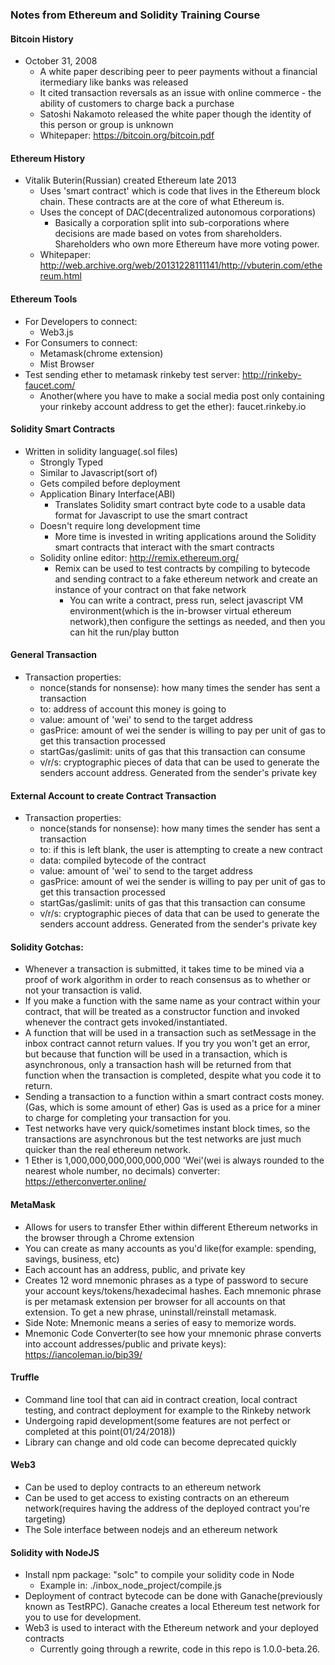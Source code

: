 ### Notes from Ethereum and Solidity Training Course

#### Bitcoin History
- October 31, 2008
  - A white paper describing peer to peer payments without a financial itermediary like banks was released
  -  It cited transaction reversals as an issue with online commerce - the ability of customers to charge back a purchase
  - Satoshi Nakamoto released the white paper though the identity of this person or group is unknown
  - Whitepaper: https://bitcoin.org/bitcoin.pdf

#### Ethereum History
- Vitalik Buterin(Russian) created Ethereum late 2013
  - Uses 'smart contract' which is code that lives in the Ethereum block chain. These contracts are at the core of what Ethereum is. 
  - Uses the concept of DAC(decentralized autonomous corporations)
    - Basically a corporation split into sub-corporations where decisions are made based on votes from shareholders. Shareholders who own more Ethereum have more voting power.
  - Whitepaper: http://web.archive.org/web/20131228111141/http://vbuterin.com/ethereum.html


#### Ethereum Tools
- For Developers to connect:
  - Web3.js
- For Consumers to connect:
  - Metamask(chrome extension)
  - Mist Browser
- Test sending ether to metamask rinkeby test server: http://rinkeby-faucet.com/
  - Another(where you have to make a social media post only containing your rinkeby account address to get the ether): faucet.rinkeby.io

#### Solidity Smart Contracts
- Written in solidity language(.sol files)
  - Strongly Typed
  - Similar to Javascript(sort of)
  - Gets compiled before deployment
  - Application Binary Interface(ABI)
    - Translates Solidity smart contract byte code to a usable data format for Javascript to use the smart contract
  - Doesn't require long development time
    - More time is invested in writing applications around the Solidity smart contracts that interact with the smart contracts
  - Solidity online editor: http://remix.ethereum.org/
    - Remix can be used to test contracts by compiling to bytecode and sending contract to a fake ethereum network and create an instance of your contract on that fake network
      - You can write a contract, press run, select javascript VM environment(which is the in-browser virtual ethereum network),then configure the settings as needed, and then you can hit the run/play button


#### General Transaction
- Transaction properties:
  - nonce(stands for nonsense): how many times the sender has sent a transaction
  - to: address of account this money is going to
  - value: amount of 'wei' to send to the target address
  - gasPrice: amount of wei the sender is willing to pay per unit of gas to get this transaction processed
  - startGas/gaslimit: units of gas that this transaction can consume
  - v/r/s: cryptographic pieces of data that can be used to generate the senders account address. Generated from the sender's private key

#### External Account to create Contract Transaction
- Transaction properties:
  - nonce(stands for nonsense): how many times the sender has sent a transaction
  - to: if this is left blank, the user is attempting to create a new contract
  - data: compiled bytecode of the contract
  - value: amount of 'wei' to send to the target address
  - gasPrice: amount of wei the sender is willing to pay per unit of gas to get this transaction processed
  - startGas/gaslimit: units of gas that this transaction can consume
  - v/r/s: cryptographic pieces of data that can be used to generate the senders account address. Generated from the sender's private key

#### Solidity Gotchas:
- Whenever a transaction is submitted, it takes time to be mined via a proof of work algorithm in order to reach consensus as to whether or not your transaction is valid. 
- If you make a function with the same name as your contract within your contract, that will be treated as a constructor function and invoked whenever the contract gets invoked/instantiated.
- A function that will be used in a transaction such as setMessage in the inbox contract cannot return values. If you try you won't get an error, but because that function will be used in a transaction, which is asynchronous, only a transaction hash will be returned from that function when the transaction is completed, despite what you code it to return. 
- Sending a transaction to a function within a smart contract costs money. (Gas, which is some amount of ether) Gas is used as a price for a miner to charge for completing your transaction for you. 
- Test networks have very quick/sometimes instant block times, so the transactions are asynchronous but the test networks are just much quicker than the real ethereum network. 
- 1 Ether is 1,000,000,000,000,000,000 'Wei'(wei is always rounded to the nearest whole number, no decimals) converter: https://etherconverter.online/


#### MetaMask
- Allows for users to transfer Ether within different Ethereum networks in the browser through a Chrome extension
- You can create as many accounts as you'd like(for example: spending, savings, business, etc)
- Each account has an address, public, and private key
- Creates 12 word mnemonic phrases as a type of password to secure your account keys/tokens/hexadecimal hashes. Each mnemonic phrase is per metamask extension per browser for all accounts on that extension. To get a new phrase, uninstall/reinstall metamask. 
- Side Note: Mnemonic means a series of easy to memorize words.
- Mnemonic Code Converter(to see how your mnemonic phrase converts into account addresses/public and private keys): https://iancoleman.io/bip39/

#### Truffle
- Command line tool that can aid in contract creation, local contract testing, and contract deployment for example to the Rinkeby network
- Undergoing rapid development(some features are not perfect or completed at this point(01/24/2018))
- Library can change and old code can become deprecated quickly

#### Web3
- Can be used to deploy contracts to an ethereum network
- Can be used to get access to existing contracts on an ethereum network(requires having the address of the deployed contract you're targeting)
- The Sole interface between nodejs and an ethereum network

#### Solidity with NodeJS
- Install npm package: "solc" to compile your solidity code in Node
  - Example in: ./inbox_node_project/compile.js
- Deployment of contract bytecode can be done with Ganache(previously known as TestRPC). Ganache creates a local Ethereum test network for you to use for development. 
- Web3 is used to interact with the Ethereum network and your deployed contracts
  - Currently going through a rewrite, code in this repo is 1.0.0-beta.26. 